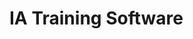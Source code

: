 <!-- TITLE: Ia Training Software -->
<!-- SUBTITLE: A quick summary of Ia Training Software -->

# IA Training Software